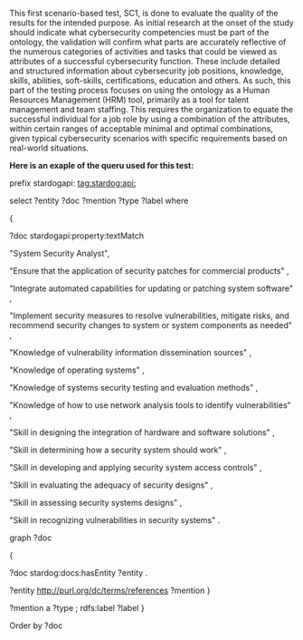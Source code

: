 This first scenario-based test, SC1, is done to evaluate the quality of the results for the intended purpose. 
As initial research at the onset of the study should indicate what cybersecurity competencies must be part of the ontology, 
the validation will confirm what parts are accurately reflective of the numerous categories of activities and 
tasks that could be viewed as attributes of a successful cybersecurity function. 
These include detailed and structured information about cybersecurity job positions, 
knowledge, skills, abilities, soft-skills, certifications, education and others. 
As such, this part of the testing process focuses on using the ontology as a Human Resources Management (HRM) tool,
primarily as a tool for talent management and team staffing. 
This requires the organization to equate the successful individual for a job role by using a combination 
of the attributes, within certain ranges of acceptable minimal and optimal combinations, 
given typical cybersecurity scenarios with specific requirements based on real-world situations. 

**Here is an exaple of the queru used for this test:**

prefix stardogapi: <tag:stardog:api:>

select ?entity ?doc ?mention ?type ?label where 

{

?doc stardogapi:property:textMatch 

"System Security Analyst",

"Ensure that the application of security patches for commercial products" ,

"Integrate automated capabilities for updating or patching system software" ,

"Implement security measures to resolve vulnerabilities, mitigate risks, and recommend security changes to system or system components as needed" ,

"Knowledge of vulnerability information dissemination sources" ,

"Knowledge of operating systems" ,

"Knowledge of systems security testing and evaluation methods" ,

"Knowledge of how to use network analysis tools to identify vulnerabilities" ,

"Skill in designing the integration of hardware and software solutions" ,

"Skill in determining how a security system should work" ,

"Skill in developing and applying security system access controls" ,

"Skill in evaluating the adequacy of security designs" ,

"Skill in assessing security systems designs" ,

"Skill in recognizing vulnerabilities in security systems" .

graph ?doc

{

?doc stardog:docs:hasEntity ?entity .

?entity <http://purl.org/dc/terms/references> ?mention
   }

?mention a ?type ; rdfs:label ?label
}

Order by ?doc
